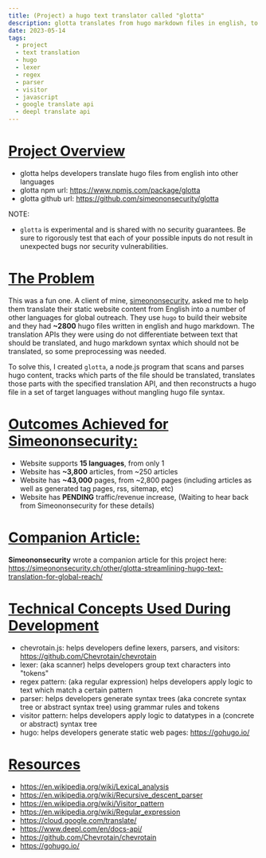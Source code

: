 ```yaml
---
title: (Project) a hugo text translator called "glotta"
description: glotta translates from hugo markdown files in english, to hugo markdown files in other languages
date: 2023-05-14
tags:
  - project
  - text translation
  - hugo
  - lexer
  - regex
  - parser
  - visitor
  - javascript
  - google translate api
  - deepl translate api
---
```


# <u> Project Overview </u>

- glotta helps developers translate hugo files from english into other languages
- glotta npm url: <a target="_blank" ref="noopener noreferrer" href="https://www.npmjs.com/package/glotta">https://www.npmjs.com/package/glotta</a>
- glotta github url: <a target="_blank" ref="noopener noreferrer" href="https://github.com/simeononsecurity/glotta">https://github.com/simeononsecurity/glotta</a>

NOTE: 
- `glotta` is experimental and is shared with no security guarantees. Be sure to rigorously test that each of your possible inputs do not result in unexpected bugs nor security vulnerabilities.

# <u> The Problem </u>

This was a fun one. A client of mine, <a href="https://simeononsecurity.ch">simeononsecurity</a>, asked me to help them translate their static website content from English into a number of other languages for global outreach. They use `hugo` to build their website and they had **~2800** hugo files written in english and hugo markdown. The translation APIs they were using do not differentiate between text that should be translated, and hugo markdown syntax which should not be translated, so some preprocessing was needed.

To solve this, I created `glotta`, a node.js program that scans and parses hugo content, tracks which parts of the file should be translated, translates those parts with the specified translation API, and then reconstructs a hugo file in a set of target languages without mangling hugo file syntax.

# <u> Outcomes Achieved for Simeononsecurity: </u>
- Website supports **15 languages**, from only 1
- Website has **~3,800** articles, from ~250 articles
- Website has **~43,000** pages, from ~2,800 pages (including articles as well as generated tag pages, rss, sitemap, etc)
- Website has **PENDING** traffic/revenue increase, (Waiting to hear back from Simeononsecurity for these details)

# <u> Companion Article: </u>
**Simeononsecurity** wrote a companion article for this project here: <a href="https://simeononsecurity.ch/other/glotta-streamlining-hugo-text-translation-for-global-reach/">https://simeononsecurity.ch/other/glotta-streamlining-hugo-text-translation-for-global-reach/</a>

# <u> Technical Concepts Used During Development </u>
- chevrotain.js:  helps developers define lexers, parsers, and visitors: <a target="_blank" ref="noopener noreferrer" href="https://github.com/Chevrotain/chevrotain">https://github.com/Chevrotain/chevrotain</a>
- lexer: (aka scanner) helps developers group text characters into "tokens"
- regex pattern: (aka regular expression) helps developers apply logic to text which match a certain pattern
- parser: helps developers generate syntax trees (aka concrete syntax tree or abstract syntax tree) using grammar rules and tokens
- visitor pattern: helps developers apply logic to datatypes in a (concrete or abstract) syntax tree
- hugo: helps developers generate static web pages: <a target="_blank" ref="noopener noreferrer" href="https://gohugo.io/">https://gohugo.io/</a>

# <u>Resources</u>
- <a target="_blank" ref="noopener noreferrer" href="https://en.wikipedia.org/wiki/Lexical_analysis">https://en.wikipedia.org/wiki/Lexical_analysis</a>
- <a target="_blank" ref="noopener noreferrer" href="https://en.wikipedia.org/wiki/Recursive_descent_parser">https://en.wikipedia.org/wiki/Recursive_descent_parser</a>
- <a target="_blank" ref="noopener noreferrer" href="https://en.wikipedia.org/wiki/Visitor_pattern">https://en.wikipedia.org/wiki/Visitor_pattern</a>
- <a target="_blank" ref="noopener noreferrer" href="https://en.wikipedia.org/wiki/Regular_expression">https://en.wikipedia.org/wiki/Regular_expression</a>
- <a target="_blank" ref="noopener noreferrer" href="https://cloud.google.com/translate/">https://cloud.google.com/translate/</a>
- <a target="_blank" ref="noopener noreferrer" href="https://www.deepl.com/en/docs-api/">https://www.deepl.com/en/docs-api/</a>
- <a target="_blank" ref="noopener noreferrer" href="https://github.com/Chevrotain/chevrotain">https://github.com/Chevrotain/chevrotain</a>
- <a target="_blank" ref="noopener noreferrer" href="https://gohugo.io/">https://gohugo.io/</a>
